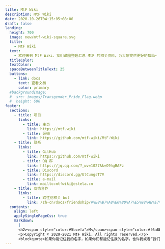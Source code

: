 ```yaml
---
title: MtF Wiki
description: MtF Wiki
date: 2020-10-26T04:15:05+08:00
draft: false
landing:
  height: 700
  image: new/mtf-wiki-square.svg
  title:
    - MtF Wiki
  text:
    - 欢迎来到 MtF Wiki．我们试图整理汇总 MtF 的相关资料，为大家提供更好的帮助~
  titleColor:
  textColor:
  spaceBetweenTitleText: 25
  buttons:
    - link: docs
      text: 查看文档
      color: primary
  #backgroundImage:
  #  src: images/Transgender_Pride_Flag.webp
  #  height: 600
footer:
  sections:
    - title: 项目
      links:
        - title: 主页
          link: https://mtf.wiki
        - title: 源码
          link: https://github.com/mtf-wiki/MtF-Wiki
    - title: 联系
      links:
        - title: GitHub
          link: https://github.com/mtf-wiki
        - title: QQ 群
          link: https://jq.qq.com/?_wv=1027&k=O9hgBAFz
        - title: Discord
          link: https://discord.gg/UtCungsT7V
        - title: e-mail
          link: mailto:mtfwiki@estela.cn
    - title: 友情合作
      links:
        - title: 跨性别相关 bot
          link: /zh-cn/docs/friendship/#%E8%B7%A8%E6%80%A7%E5%88%AB%E7%9B%B8%E5%85%B3-botqq
  contents:
    align: left
    applySinglePageCss: true
    markdown:
      |
      <h2><span style="color:#5bcefa">M</span><span style="color:#f6a8b8">t</span>F <span style="color:#f6a8b8">Wi</span><span style="color:#5bcefa">ki</span></h2>
      <p>Copyright © 2020-2021 MtF Wiki. All rights reserved.</p>
      <blockquote>如果你能记住我的名字，如果你们都能记住我的名字，也许我或者“我们”，终有一天能自由地生存着。</blockquote>
---
```

